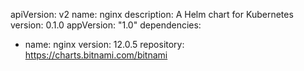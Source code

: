 apiVersion: v2
name: nginx
description: A Helm chart for Kubernetes
version: 0.1.0
appVersion: "1.0"
dependencies:
- name: nginx
  version: 12.0.5
  repository: https://charts.bitnami.com/bitnami